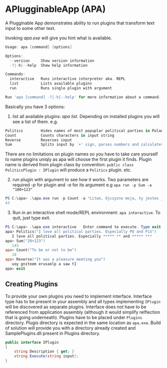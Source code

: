 # APlugginableApp (APA)

A Plugginable App demonstrates ability to run plugins that transform text input to some other text.


Invoking *apa.exe* will give you hint what is available.

```powershell
Usage: apa [command] [options]

Options:
  --version     Show version information
  -?|-h|--help  Show help information

Commands:
  interactive   Runs interactive interpreter aka. REPL
  list          Lists available plugins
  run           Runs single plugin with argument

Run 'apa [command] -?|-h|--help' for more information about a command.
  ```
  
  
  Basically you have 3 options:
  
  1) list all available plugins: *apa list*. Depending on installed plugins you will see a list of them. e.g.
  
  ```powershell
Politics        Hides names of most popuplar political parties in Poland
Count           Counts characters in input string
Reverse         Reverses input
Sum             Splits input by `+' sign, parses numbers and calculates sum of them
  ```
  
  There are no limitations on plugin names so you have to take care yourself to name plugins uniqly as apa will choose the first plugin it finds.
  Plugin name is derived from plugin class by convention: `public class PoliticsPlugin : IPlugin` will produce a `Politics` plugin. etc.
  
  
  2) run plugin with argument to see how it works. Two parameters are required *-p* for plugin and *-a* for its argument e.g `apa run -p Sum -a "100+123"`
  ```powershell
  PS C:\apa> .\apa.exe run -p Count -a "Litwo, Ojczyzno moja, ty jestes jak zdrowie"
  43
  ```
  
  3) Run in an interactive shell mode/REPL environment: `apa interactive`. To quit, just type exit.
  ```powershell
  PS C:\apa> .\apa.exe interactive   Enter command to execute. Type exit to exit.
apa> Politics("I love all political parties. Especially PO and PiS")
     I love all political parties. Especially ***** ** and ***** ***
apa> Sum("20+123")
     143
apa> Count("To be or not to be")
     18
apa> Reverse("It was a pleasure meeting you")
     uoy gniteem erusaelp a saw tI
apa> exit
```

## Creating Plugins
To provide your own plugins you need to implement interface. Interface type has to be present in your assembly and all types implementing `IPlugin` will be discovered as separate plugins. Interface does not have to be referenced from application assembly (although it would simplify relflection that is going underneath). Plugins have to be placed under `Plugins` directory. Plugis directory is expected in the same location as `apa.exe`.
Build of solution will provide you with a directory already created and SamplePlugins.dll present in Plugins directory.

```csharp
public interface IPlugin
{
    string Description { get; }
    string Execute(string input);
}
```
